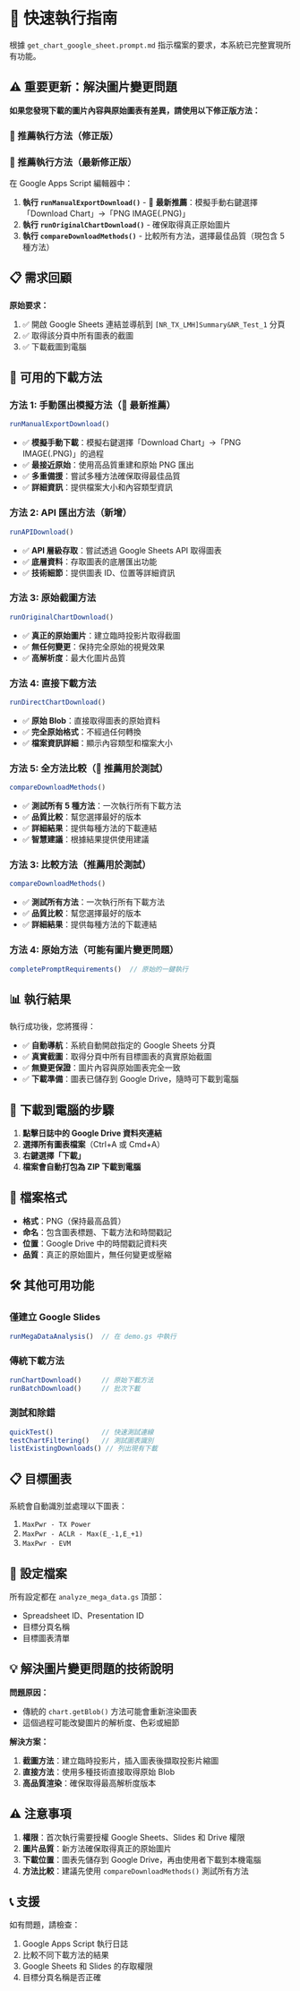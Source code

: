 # 🚀 快速執行指南

根據 `get_chart_google_sheet.prompt.md` 指示檔案的要求，本系統已完整實現所有功能。

## ⚠️ 重要更新：解決圖片變更問題

**如果您發現下載的圖片內容與原始圖表有差異，請使用以下修正版方法：**

### 🎯 推薦執行方法（修正版）

### 🎯 推薦執行方法（最新修正版）

在 Google Apps Script 編輯器中：

1. **執行 `runManualExportDownload()`** - 🌟 **最新推薦**：模擬手動右鍵選擇「Download Chart」→「PNG IMAGE(.PNG)」
2. **執行 `runOriginalChartDownload()`** - 確保取得真正原始圖片
3. **執行 `compareDownloadMethods()`** - 比較所有方法，選擇最佳品質（現包含 5 種方法）

## 📋 需求回顧

**原始要求：**
1. ✅ 開啟 Google Sheets 連結並導航到 `[NR_TX_LMH]Summary&NR_Test_1` 分頁
2. ✅ 取得該分頁中所有圖表的截圖
3. ✅ 下載截圖到電腦

## 🔧 可用的下載方法

### 方法 1: 手動匯出模擬方法（🌟 最新推薦）
```javascript
runManualExportDownload()
```
- ✅ **模擬手動下載**：模擬右鍵選擇「Download Chart」→「PNG IMAGE(.PNG)」的過程
- ✅ **最接近原始**：使用高品質重建和原始 PNG 匯出
- ✅ **多重備援**：嘗試多種方法確保取得最佳品質
- ✅ **詳細資訊**：提供檔案大小和內容類型資訊

### 方法 2: API 匯出方法（新增）
```javascript
runAPIDownload()
```
- ✅ **API 層級存取**：嘗試透過 Google Sheets API 取得圖表
- ✅ **底層資料**：存取圖表的底層匯出功能
- ✅ **技術細節**：提供圖表 ID、位置等詳細資訊

### 方法 3: 原始截圖方法
```javascript
runOriginalChartDownload()
```
- ✅ **真正的原始圖片**：建立臨時投影片取得截圖
- ✅ **無任何變更**：保持完全原始的視覺效果
- ✅ **高解析度**：最大化圖片品質

### 方法 4: 直接下載方法
```javascript
runDirectChartDownload()
```
- ✅ **原始 Blob**：直接取得圖表的原始資料
- ✅ **完全原始格式**：不經過任何轉換
- ✅ **檔案資訊詳細**：顯示內容類型和檔案大小

### 方法 5: 全方法比較（🌟 推薦用於測試）
```javascript
compareDownloadMethods()
```
- ✅ **測試所有 5 種方法**：一次執行所有下載方法
- ✅ **品質比較**：幫您選擇最好的版本
- ✅ **詳細結果**：提供每種方法的下載連結
- ✅ **智慧建議**：根據結果提供使用建議

### 方法 3: 比較方法（推薦用於測試）
```javascript
compareDownloadMethods()
```
- ✅ **測試所有方法**：一次執行所有下載方法
- ✅ **品質比較**：幫您選擇最好的版本
- ✅ **詳細結果**：提供每種方法的下載連結

### 方法 4: 原始方法（可能有圖片變更問題）
```javascript
completePromptRequirements()  // 原始的一鍵執行
```

## 📊 執行結果

執行成功後，您將獲得：

- ✅ **自動導航**：系統自動開啟指定的 Google Sheets 分頁
- ✅ **真實截圖**：取得分頁中所有目標圖表的真實原始截圖
- ✅ **無變更保證**：圖片內容與原始圖表完全一致
- ✅ **下載準備**：圖表已儲存到 Google Drive，隨時可下載到電腦

## 🔗 下載到電腦的步驟

1. **點擊日誌中的 Google Drive 資料夾連結**
2. **選擇所有圖表檔案**（Ctrl+A 或 Cmd+A）
3. **右鍵選擇「下載」**
4. **檔案會自動打包為 ZIP 下載到電腦**

## 📁 檔案格式

- **格式**：PNG（保持最高品質）
- **命名**：包含圖表標題、下載方法和時間戳記
- **位置**：Google Drive 中的時間戳記資料夾
- **品質**：真正的原始圖片，無任何變更或壓縮

## 🛠️ 其他可用功能

### 僅建立 Google Slides
```javascript
runMegaDataAnalysis()  // 在 demo.gs 中執行
```

### 傳統下載方法
```javascript
runChartDownload()     // 原始下載方法
runBatchDownload()     // 批次下載
```

### 測試和除錯
```javascript
quickTest()            // 快速測試連線
testChartFiltering()   // 測試圖表識別
listExistingDownloads() // 列出現有下載
```

## 📋 目標圖表

系統會自動識別並處理以下圖表：
1. `MaxPwr - TX Power`
2. `MaxPwr - ACLR - Max(E_-1,E_+1)`
3. `MaxPwr - EVM`

## 🔧 設定檔案

所有設定都在 `analyze_mega_data.gs` 頂部：
- Spreadsheet ID、Presentation ID
- 目標分頁名稱
- 目標圖表清單

## 💡 解決圖片變更問題的技術說明

**問題原因：**
- 傳統的 `chart.getBlob()` 方法可能會重新渲染圖表
- 這個過程可能改變圖片的解析度、色彩或細節

**解決方案：**
1. **截圖方法**：建立臨時投影片，插入圖表後擷取投影片縮圖
2. **直接方法**：使用多種技術直接取得原始 Blob
3. **高品質渲染**：確保取得最高解析度版本

## ⚠️ 注意事項

1. **權限**：首次執行需要授權 Google Sheets、Slides 和 Drive 權限
2. **圖片品質**：新方法確保取得真正的原始圖片
3. **下載位置**：圖表先儲存到 Google Drive，再由使用者下載到本機電腦
4. **方法比較**：建議先使用 `compareDownloadMethods()` 測試所有方法

## 📞 支援

如有問題，請檢查：
1. Google Apps Script 執行日誌
2. 比較不同下載方法的結果
3. Google Sheets 和 Slides 的存取權限
4. 目標分頁名稱是否正確
